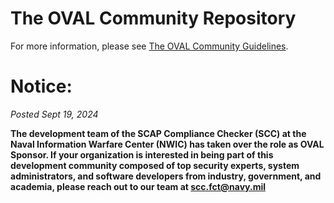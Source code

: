 # The OVAL Community Repository

For more information, please see [The OVAL Community Guidelines](http://oval-community-guidelines.readthedocs.io/en/latest/).

# Notice:
*Posted Sept 19, 2024*
 
**The development team of the SCAP Compliance Checker (SCC) at the Naval Information Warfare Center (NWIC) has taken over the role as OVAL Sponsor.  If your organization is interested in being part of this development community composed of top security experts, system administrators, and software developers from industry, government, and academia, please reach out to our team at scc.fct@navy.mil**

